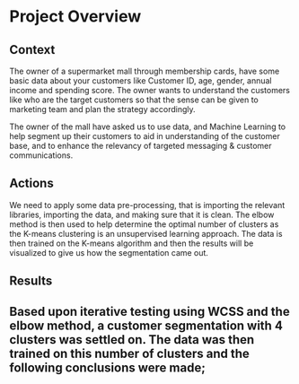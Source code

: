 # Project Overview
## Context
The owner of a supermarket mall through membership cards,  have some basic data about your customers like Customer ID, age, gender, annual income and spending score. The owner wants to understand the customers like who are the target customers so that the sense can be given to marketing team and plan the strategy accordingly.

The owner of the mall have asked us to use data, and Machine Learning to help segment up their customers to aid in understanding of the customer base, and to enhance the relevancy of targeted messaging & customer communications.

## Actions
 We need to apply some data pre-processing, that is importing the relevant libraries, importing the data, and making sure that it is clean. The elbow method is then used to help determine the optimal number of clusters as the K-means clustering is an unsupervised learning approach.
The data is then trained on the K-means algorithm and then the results will be visualized to give us how the segmentation came out.

## Results 
Based upon iterative testing using WCSS and the elbow method, a customer segmentation with 4 clusters was settled on. The data was then trained on this number of clusters and the following conclusions were made;
- 
